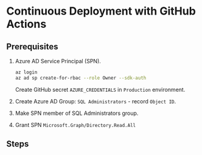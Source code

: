 # Continuous Deployment with GitHub Actions

## Prerequisites

1. Azure AD Service Principal (SPN).

    ```bash
    az login
    az ad sp create-for-rbac --role Owner --sdk-auth
    ```

    Create GitHub secret `AZURE_CREDENTIALS` in `Production` environment.

1. Create Azure AD Group: `SQL Administrators` - record `Object ID`.
1. Make SPN member of SQL Administrators group.
1. Grant SPN `Microsoft.Graph/Directory.Read.All`

## Steps
